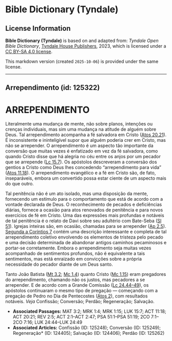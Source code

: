 # Bible Dictionary (Tyndale)

## License Information

**Bible Dictionary (Tyndale)** is based on and adapted from: _Tyndale Open Bible Dictionary_, [Tyndale House Publishers](https://tyndaleopenresources.com/), 2023, which is licensed under a [CC BY-SA 4.0 license](https://creativecommons.org/licenses/by-sa/4.0/legalcode.en).

This markdown version (created `2025-10-06`) is provided under the same license.



--------------------------------

## Arrependimento (id: 125322)

ARREPENDIMENTO
==============

Literalmente uma mudança de mente, não sobre planos, intenções ou crenças individuais, mas sim uma mudança na atitude de alguém sobre Deus. Tal arrependimento acompanha a fé salvadora em Cristo ([Atos 20\.21](https://ref.ly/Acts20:21)). É inconsistente e ininteligível supor que alguém poderia crer em Cristo, mas não se arrepender. O arrependimento é um aspecto tão importante da conversão que muitas vezes é enfatizado em vez da fé salvadora, como quando Cristo disse que há alegria no céu entre os anjos por um pecador que se arrepende ([Lc 15\.7](https://ref.ly/Luke15:7)). Os apóstolos descreveram a conversão dos gentios a Cristo como Deus lhes concedendo “arrependimento para vida” ([Atos 11\.18](https://ref.ly/Acts11:18)). O arrependimento evangélico e a fé em Cristo são, de fato, inseparáveis, embora um convertido possa estar ciente de um aspecto mais do que outro.

Tal penitência não é um ato isolado, mas uma disposição da mente, fornecendo um estímulo para o comportamento que está de acordo com a vontade declarada de Deus. O reconhecimento de pecados e deficiências diárias, fornece a ocasião para atos renovados de penitência e para novos exercícios de fé em Cristo. Uma das expressões mais profundas e notáveis de tal penitência é o relato de Davi sobre seu adultério com Bate\-Seba ([Sl 51](https://ref.ly/Ps51:1-Ps51:19)). Igrejas inteiras são, em ocasião, chamadas para se arrepender ([Ap 2\.5](https://ref.ly/Rev2:5)). [Segunda a Coríntios 7](https://ref.ly/2Cor7:1-2Cor7:16) contém uma descrição interessante e completa de tal arrependimento coletivo envolvendo os elementos de tristeza pelo pecado e uma decisão determinada de abandonar antigos caminhos pecaminosos e portar\-se corretamente. Embora o arrependimento seja muitas vezes acompanhado de sentimentos profundos, não é equivalente a tais sentimentos, mas está enraizado em convicções sobre a própria necessidade do pecador diante de um Deus santo.

Tanto João Batista ([Mt 3\.2](https://ref.ly/Matt3:2); [Mc 1\.4](https://ref.ly/Mark1:4)) quanto Cristo ([Mc 1\.15](https://ref.ly/Mark1:15)) eram pregadores do arrependimento, chamando não os justos, mas pecadores a se arrepender. E de acordo com a Grande Comissão ([Lc 24\.44–49](https://ref.ly/Luke24:44-Luke24:49)), os apóstolos continuaram o mesmo tipo de pregação — começando com a pregação de Pedro no Dia de Pentecostes ([Atos 2](https://ref.ly/Acts2:1-Acts2:47)), com resultados notáveis. *Veja* Confissão; Conversão; Perdão; Regeneração; Salvação.

* **Associated Passages:** MAT 3:2; MRK 1:4; MRK 1:15; LUK 15:7; ACT 11:18; ACT 20:21; REV 2:5; ACT 2:1–ACT 2:47; PSA 51:1–PSA 51:19; 2CO 7:1–2CO 7:16; LUK 24:44–LUK 24:49
* **Associated Articles:** Confissão (ID: 125248); Conversão (ID: 125249); Regeneração* (ID: 124405); Salvação (ID: 124406); Perdão (ID: 125262)


